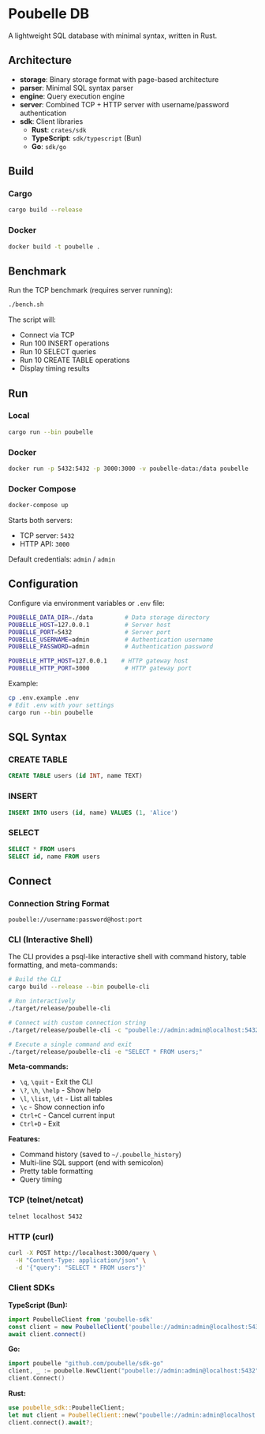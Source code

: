 # Poubelle DB

A lightweight SQL database with minimal syntax, written in Rust.

## Architecture

- **storage**: Binary storage format with page-based architecture
- **parser**: Minimal SQL syntax parser
- **engine**: Query execution engine
- **server**: Combined TCP + HTTP server with username/password authentication
- **sdk**: Client libraries
  - **Rust**: `crates/sdk`
  - **TypeScript**: `sdk/typescript` (Bun)
  - **Go**: `sdk/go`

## Build

### Cargo

```bash
cargo build --release
```

### Docker

```bash
docker build -t poubelle .
```

## Benchmark

Run the TCP benchmark (requires server running):

```bash
./bench.sh
```

The script will:

- Connect via TCP
- Run 100 INSERT operations
- Run 10 SELECT queries
- Run 10 CREATE TABLE operations
- Display timing results

## Run

### Local

```bash
cargo run --bin poubelle
```

### Docker

```bash
docker run -p 5432:5432 -p 3000:3000 -v poubelle-data:/data poubelle
```

### Docker Compose

```bash
docker-compose up
```

Starts both servers:

- TCP server: `5432`
- HTTP API: `3000`

Default credentials: `admin` / `admin`

## Configuration

Configure via environment variables or `.env` file:

```bash
POUBELLE_DATA_DIR=./data         # Data storage directory
POUBELLE_HOST=127.0.0.1          # Server host
POUBELLE_PORT=5432               # Server port
POUBELLE_USERNAME=admin          # Authentication username
POUBELLE_PASSWORD=admin          # Authentication password

POUBELLE_HTTP_HOST=127.0.0.1    # HTTP gateway host
POUBELLE_HTTP_PORT=3000          # HTTP gateway port
```

Example:

```bash
cp .env.example .env
# Edit .env with your settings
cargo run --bin poubelle
```

## SQL Syntax

### CREATE TABLE

```sql
CREATE TABLE users (id INT, name TEXT)
```

### INSERT

```sql
INSERT INTO users (id, name) VALUES (1, 'Alice')
```

### SELECT

```sql
SELECT * FROM users
SELECT id, name FROM users
```

## Connect

### Connection String Format

```
poubelle://username:password@host:port
```

### CLI (Interactive Shell)

The CLI provides a psql-like interactive shell with command history, table formatting, and meta-commands:

```bash
# Build the CLI
cargo build --release --bin poubelle-cli

# Run interactively
./target/release/poubelle-cli

# Connect with custom connection string
./target/release/poubelle-cli -c "poubelle://admin:admin@localhost:5432"

# Execute a single command and exit
./target/release/poubelle-cli -e "SELECT * FROM users;"
```

**Meta-commands:**

- `\q`, `\quit` - Exit the CLI
- `\?`, `\h`, `\help` - Show help
- `\l`, `\list`, `\dt` - List all tables
- `\c` - Show connection info
- `Ctrl+C` - Cancel current input
- `Ctrl+D` - Exit

**Features:**

- Command history (saved to `~/.poubelle_history`)
- Multi-line SQL support (end with semicolon)
- Pretty table formatting
- Query timing

### TCP (telnet/netcat)

```bash
telnet localhost 5432
```

### HTTP (curl)

```bash
curl -X POST http://localhost:3000/query \
  -H "Content-Type: application/json" \
  -d '{"query": "SELECT * FROM users"}'
```

### Client SDKs

**TypeScript (Bun):**

```typescript
import PoubelleClient from 'poubelle-sdk'
const client = new PoubelleClient('poubelle://admin:admin@localhost:5432')
await client.connect()
```

**Go:**

```go
import poubelle "github.com/poubelle/sdk-go"
client, _ := poubelle.NewClient("poubelle://admin:admin@localhost:5432")
client.Connect()
```

**Rust:**

```rust
use poubelle_sdk::PoubelleClient;
let mut client = PoubelleClient::new("poubelle://admin:admin@localhost:5432")?;
client.connect().await?;
```
